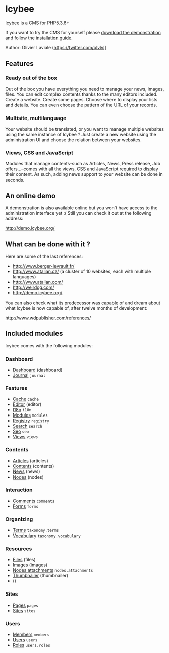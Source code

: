 Icybee
======

Icybee is a CMS for PHP5.3.6+

If you want to try the CMS for yourself please [download the demonstration](http://icybee.org/icybee-demo-latest.zip)
and follow the [installation guide](https://github.com/Icybee/Icybee/wiki/Installation-guide-for-Icybee%27s-epic-demonstration).

Author: Olivier Laviale (https://twitter.com/olvlvl]




Features
--------

### Ready out of the box

Out of the box you have everything you need to manage your news, images, files. You can edit
complex contents thanks to the many editors included. Create a website. Create some pages. Choose
where to display your lists and details. You can even choose the pattern of the URL of your
records.



### Multisite, multilanguage

Your website should be translated, or you want to manage multiple websites using the same instance
of Icybee ? Just create a new website using the administration UI and choose the relation between
your websites.



### Views, CSS and JavaScript

Modules that manage contents–such as Articles, News, Press release, Job offers...–comes with all
the views, CSS and JavaScript required to display their content. As such, adding news support to
your website can be done in seconds.




An online demo
--------------

A demonstration is also available online but you won't have access to the administration interface yet :( Still you can check it out at the following address:

<http://demo.icybee.org/>




What can be done with it ?
--------------------------

Here are some of the last references:

- <http://www.berger-levrault.fr/>
- <http://www.atalian.cz/> (a cluster of 10 websites, each with multiple languages)
- <http://www.atalian.com/>
- <http://weirdog.com/>
- <http://demo.icybee.org/>

You can also check what its predecessor was capable of and dream about what Icybee is now
capable of, after twelve months of development:

<http://www.wdpublisher.com/references/>





Included modules
----------------

Icybee comes with the following modules:



### Dashboard

- [Dashboard](https://github.com/Icybee/Icybee/tree/master/modules/dashboard) (dashboard)
- [Journal](https://github.com/Icybee/Icybee/tree/master/modules/journal) `journal`



### Features

- [Cache](https://github.com/Icybee/Icybee/tree/master/modules/cache) `cache`
- [Editor](https://github.com/Icybee/Icybee/tree/master/modules/editor) (editor)
- [I18n](https://github.com/Icybee/Icybee/tree/master/modules/) `i18n`
- [Modules](https://github.com/Icybee/Icybee/tree/master/modules/modules) `modules`
- [Registry](https://github.com/Icybee/Icybee/tree/master/modules/registry) `registry`
- [Search](https://github.com/Icybee/Icybee/tree/master/modules/search) `search`
- [Seo](https://github.com/Icybee/Icybee/tree/master/modules/seo) `seo`
- [Views](https://github.com/Icybee/Icybee/tree/master/modules/views) `views`



### Contents

- [Articles](https://github.com/Icybee/Icybee/tree/master/modules/articles) (articles)
- [Contents](https://github.com/Icybee/Icybee/tree/master/modules/contents) (contents)
- [News](https://github.com/Icybee/Icybee/tree/master/modules/news) (news)
- [Nodes](https://github.com/Icybee/Icybee/tree/master/modules/nodes) (nodes)



### Interaction

- [Comments](https://github.com/Icybee/Icybee/tree/master/modules/comments) `comments`
- [Forms](https://github.com/Icybee/Icybee/tree/master/modules/forms) `forms`



### Organizing

- [Terms](https://github.com/Icybee/Icybee/tree/master/modules/taxonomy.terms) `taxonomy.terms`
- [Vocabulary](https://github.com/Icybee/Icybee/tree/master/modules/taxonomy.vocabulary) `taxonomy.vocabulary`



### Resources

- [Files](https://github.com/Icybee/Icybee/tree/master/modules/files) (files)
- [Images](https://github.com/Icybee/Icybee/tree/master/modules/images) (images)
- [Nodes attachments](https://github.com/Icybee/Icybee/tree/master/modules/nodes.attachments) `nodes.attachments`
- [Thumbnailer](https://github.com/Icybee/Icybee/tree/master/modules/thumbnailer) (thumbnailer)
- [](https://github.com/Icybee/Icybee/tree/master/modules/) ()



### Sites

- [Pages](https://github.com/Icybee/Icybee/tree/master/modules/pages) `pages`
- [Sites](https://github.com/Icybee/Icybee/tree/master/modules/sites) `sites`



### Users

- [Members](https://github.com/Icybee/Icybee/tree/master/modules/members) `members`
- [Users](https://github.com/Icybee/Icybee/tree/master/modules/users) `users`
- [Roles](https://github.com/Icybee/Icybee/tree/master/modules/users.roles) `users.roles`
